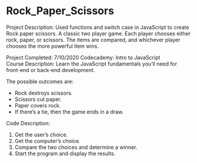 # Rock_Paper_Scissors

Project Description: Used functions and switch case in JavaScript to create Rock paper scissors. A classic two player game. Each player chooses either rock, paper, or scissors. The items are compared, and whichever player chooses the more powerful item wins.    

Project Completed: 7/10/2020
Codecademy: Intro to JavaScript  
Course Description: Learn the JavaScript fundamentals you’ll need for front-end or back-end development.  
  
The possible outcomes are:  
- Rock destroys scissors.  
- Scissors cut paper.  
- Paper covers rock.  
- If there’s a tie, then the game ends in a draw.  
  
Code Description:   
1. Get the user’s choice.  
2. Get the computer’s choice.  
3. Compare the two choices and determine a winner.  
4. Start the program and display the results.  
